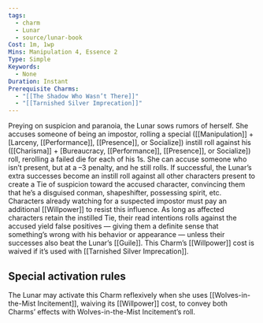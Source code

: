 ```yaml
---
tags:
  - charm
  - Lunar
  - source/lunar-book
Cost: 1m, 1wp
Mins: Manipulation 4, Essence 2
Type: Simple
Keywords:
  - None
Duration: Instant
Prerequisite Charms:
  - "[[The Shadow Who Wasn’t There]]"
  - "[[Tarnished Silver Imprecation]]"
---
```

Preying on suspicion and paranoia, the Lunar sows rumors of herself. She accuses someone of being an impostor, rolling a special ([[Manipulation]] + [Larceny, [[Performance]], [[Presence]], or Socialize]) instill roll against his ([[Charisma]] + [Bureaucracy, [[Performance]], [[Presence]], or Socialize]) roll, rerolling a failed die for each of his 1s. She can accuse someone who isn’t present, but at a –3 penalty, and he still rolls. If successful, the Lunar’s extra successes become an instill roll against all other characters present to create a Tie of suspicion toward the accused character, convincing them that he’s a disguised conman, shapeshifter, possessing spirit, etc. Characters already watching for a suspected impostor must pay an additional [[Willpower]] to resist this influence. As long as affected characters retain the instilled Tie, their read intentions rolls against the accused yield false positives — giving them a definite sense that something’s wrong with his behavior or appearance — unless their successes also beat the Lunar’s [[Guile]]. This Charm’s [[Willpower]] cost is waived if it’s used with [[Tarnished Silver Imprecation]]. 

## Special activation rules

The Lunar may activate this Charm reflexively when she uses [[Wolves-in-the-Mist Incitement]], waiving its [[Willpower]] cost, to convey both Charms’ effects with Wolves-in-the-Mist Incitement’s roll.